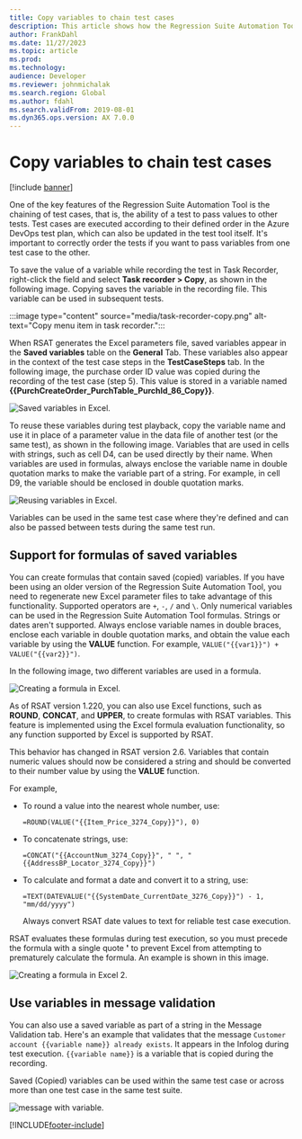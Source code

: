 ```yaml
---
title: Copy variables to chain test cases
description: This article shows how the Regression Suite Automation Tool can be used to chain test cases, which is the ability of a test to pass values to other tests.
author: FrankDahl
ms.date: 11/27/2023
ms.topic: article
ms.prod: 
ms.technology: 
audience: Developer
ms.reviewer: johnmichalak
ms.search.region: Global
ms.author: fdahl
ms.search.validFrom: 2019-08-01
ms.dyn365.ops.version: AX 7.0.0
---
```


# Copy variables to chain test cases

[!include [banner](../../includes/banner.md)]

One of the key features of the Regression Suite Automation Tool is the chaining of test cases, that is, the ability of a test to pass values to other tests. Test cases are executed according to their defined order in the Azure DevOps test plan, which can also be updated in the test tool itself. It's important to correctly order the tests if you want to pass variables from one test case to the other.

To save the value of a variable while recording the test in Task Recorder, right-click the field and select **Task recorder > Copy**, as shown in the following image. Copying saves the variable in the recording file. This variable can be used in subsequent tests.

:::image type="content" source="media/task-recorder-copy.png" alt-text="Copy menu item in task recorder.":::

When RSAT generates the Excel parameters file, saved variables appear in the **Saved variables** table on the **General** Tab. These variables also appear in the context of the test case steps in the **TestCaseSteps** tab. In the following image, the purchase order ID value was copied during the recording of the test case (step 5). This value is stored in a variable named **{{PurchCreateOrder_PurchTable_PurchId_86_Copy}}**.

![Saved variables in Excel.](media/saved-variables.png)

To reuse these variables during test playback, copy the variable name and use it in place of a parameter value in the data file of another test (or the same test), as shown in the following image. Variables that are used in cells with strings, such as cell D4, can be used directly by their name. When variables are used in formulas, always enclose the variable name in double quotation marks to make the variable part of a string. For example, in cell D9, the variable should be enclosed in double quotation marks.

![Reusing variables in Excel.](media/reuse-variables.png)

Variables can be used in the same test case where they're defined and can also be passed between tests during the same test run.

## Support for formulas of saved variables

You can create formulas that contain saved (copied) variables. If you have been using an older version of the Regression Suite Automation Tool, you need to regenerate new Excel parameter files to take advantage of this functionality. Supported operators are `+`, `-`, `/` and `\`. Only numerical variables can be used in the Regression Suite Automation Tool formulas. Strings or dates aren't supported. Always enclose variable names in double braces, enclose each variable in double quotation marks, and obtain the value each variable by using the **VALUE** function. For example, `VALUE("{{var1}}") + VALUE("{{var2}}")`.

In the following image, two different variables are used in a formula.

![Creating a formula in Excel.](media/formulas.png)

As of RSAT version 1.220, you can also use Excel functions, such as **ROUND**, **CONCAT**, and **UPPER**, to create formulas with RSAT variables. This feature is implemented using the Excel formula evaluation functionality, so any function supported by Excel is supported by RSAT.

This behavior has changed in RSAT version 2.6. Variables that contain numeric values should now be considered a string and should be converted to their number value by using the **VALUE** function.

For example,

+ To round a value into the nearest whole number, use:

    `=ROUND(VALUE("{{Item_Price_3274_Copy}}"), 0)`

+ To concatenate strings, use:

    `=CONCAT("{{AccountNum_3274_Copy}}", " ", "{{AddressBP_Locator_3274_Copy}}")`

+ To calculate and format a date and convert it to a string, use:

    `=TEXT(DATEVALUE("{{SystemDate_CurrentDate_3276_Copy}}") - 1, "mm/dd/yyyy")`

    Always convert RSAT date values to text for reliable test case execution.

RSAT evaluates these formulas during test execution, so you must precede the formula with a single quote **\'** to prevent Excel from attempting to prematurely calculate the formula. An example is shown in this image.

![Creating a formula in Excel 2.](media/formulas-2.png)

## Use variables in message validation

You can also use a saved variable as part of a string in the Message Validation tab. Here's an example that validates that the message `Customer account {{variable name}} already exists`. It appears in the Infolog during test execution. `{{variable name}}` is a variable that is copied during the recording.

Saved (Copied) variables can be used within the same test case or across more than one test case in the same test suite.

![message with variable.](media/rsat-message-with-variable.png)


[!INCLUDE[footer-include](../../../../includes/footer-banner.md)]

